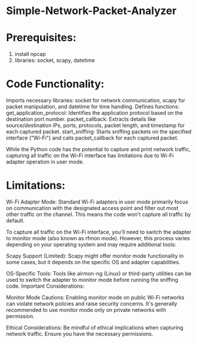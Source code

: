 # Simple-Network-Packet-Analyzer


# Prerequisites:
1. install npcap
2. libraries: socket, scapy, datetime


# Code Functionality:

Imports necessary libraries: socket for network communication, scapy for packet manipulation, and datetime for time handling.
Defines functions:
get_application_protocol: Identifies the application protocol based on the destination port number.
packet_callback: Extracts details like source/destination IPs, ports, protocols, packet length, and timestamp for each captured packet.
start_sniffing: Starts sniffing packets on the specified interface ("Wi-Fi") and calls packet_callback for each captured packet.

While the Python code has the potential to capture and print network traffic, capturing all traffic on the Wi-Fi interface has limitations due to Wi-Fi adapter operation in user mode.


# Limitations:

Wi-Fi Adapter Mode: Standard Wi-Fi adapters in user mode primarily focus on communication with the designated access point and filter out most other traffic on the channel. This means the code won't capture all traffic by default.

To capture all traffic on the Wi-Fi interface, you'll need to switch the adapter to monitor mode (also known as rfmon mode). However, this process varies depending on your operating system and may require additional tools:

Scapy Support (Limited): Scapy might offer monitor mode functionality in some cases, but it depends on the specific OS and adapter capabilities.

OS-Specific Tools: Tools like airmon-ng (Linux) or third-party utilities can be used to switch the adapter to monitor mode before running the sniffing code.
Important Considerations:

Monitor Mode Cautions: Enabling monitor mode on public Wi-Fi networks can violate network policies and raise security concerns. It's generally recommended to use monitor mode only on private networks with permission.

Ethical Considerations: Be mindful of ethical implications when capturing network traffic. Ensure you have the necessary permissions.
